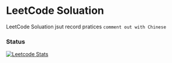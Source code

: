 # LeetCode Soluation

LeetCode Soluation jsut record pratices
`comment out with Chinese`


### Status
[![Leetcode Stats](https://leetcard.jacoblin.cool/WoodToo212)](https://leetcode.com/WoodToo212)
